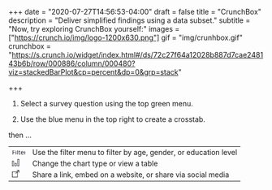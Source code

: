 +++
date = "2020-07-27T14:56:53-04:00"
draft = false
title = "CrunchBox"
description = "Deliver simplified findings using a data subset."
subtitle = "Now, try exploring CrunchBox yourself:"
images = ["https://crunch.io/img/logo-1200x630.png"]
gif = "img/crunhbox.gif"
crunchbox = "https://s.crunch.io/widget/index.html#/ds/72c27f64a12028b887d7cae248143b6b/row/000886/column/000480?viz=stackedBarPlot&cp=percent&dp=0&grp=stack"


+++

1. Select a survey question using the top green menu.

2. Use the blue menu in the top right to create a crosstab.

<span class="emphasis-black">then …</span>

|  |  |
|------|------------------------------------------------------------------|
| <img src="img/icons/filter-icon.svg" alt="Icon" width="26" height="9"> | Use the filter menu to filter by age, gender, or education level |
| <img src="img/icons/chart-icon.svg" alt="Icon"  width="14" height="14"> | Change the chart type or view a table                            |
| <img src="img/icons/share-icon.svg" alt="Icon"  width="14" height="14"> | Share a link, embed on a website, or share via social media      |
